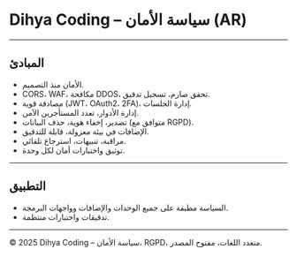 # Dihya Coding – سياسة الأمان (AR)

---

## المبادئ

- الأمان منذ التصميم.
- CORS، WAF، مكافحة DDOS، تحقق صارم، تسجيل تدقيق.
- مصادقة قوية (JWT، OAuth2، 2FA)، إدارة الجلسات.
- إدارة الأدوار، تعدد المستأجرين الآمن.
- تصدير، إخفاء هوية، حذف البيانات (متوافق مع RGPD).
- الإضافات في بيئة معزولة، قابلة للتدقيق.
- مراقبة، تنبيهات، استرجاع تلقائي.
- توثيق واختبارات أمان لكل وحدة.

---

## التطبيق
- السياسة مطبقة على جميع الوحدات والإضافات وواجهات البرمجة.
- تدقيقات واختبارات منتظمة.

---

© 2025 Dihya Coding – سياسة الأمان، RGPD، متعدد اللغات، مفتوح المصدر.
